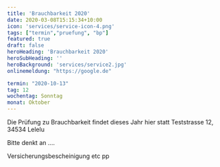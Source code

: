 ```yaml
---
title: 'Brauchbarkeit 2020'
date: 2020-03-08T15:15:34+10:00
icon: 'services/service-icon-4.png'
tags: ["termin","pruefung", "bp"]
featured: true
draft: false
heroHeading: 'Brauchbarkeit 2020'
heroSubHeading: ''
heroBackground: 'services/service2.jpg'
onlinemeldung: "https://google.de"

termin: "2020-10-13"
tag: 12
wochentag: Sonntag
monat: Oktober
---
```


Die Prüfung zu Brauchbarkeit findet dieses Jahr 
hier statt Teststrasse 12, 34534 Lelelu

Bitte denkt an ....

Versicherungsbescheinigung
etc pp
